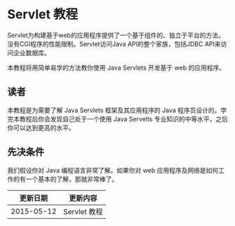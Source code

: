# Servlet 教程

Servlet为构建基于web的应用程序提供了一个基于组件的、独立于平台的方法，没有CGI程序的性能限制。Servlet访问Java API的整个家族，包括JDBC API来访问企业数据库。

本教程将用简单易学的方法教你使用 Java Servlets 开发基于 web 的应用程序。

## 读者

本教程是为需要了解 Java Servlets 框架及其应用程序的 Java 程序员设计的。学完本教程后你会发现自己处于一个使用 Java Servelts 专业知识的中等水平，之后你可以达到更高的水平。

## 先决条件

我们假设你对 Java 编程语言非常了解。如果你对 web 应用程序及网络是如何工作的有一个基本的了解，那就非常棒了。


|更新日期    |更新内容
|----------|--------------------
|2015-05-12|Servlet 教程

